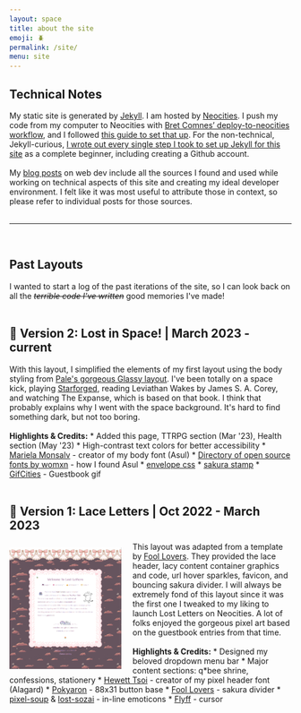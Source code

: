 ```yaml
---
layout: space
title: about the site
emoji: 🪲
permalink: /site/
menu: site
---
```

<h2>Technical Notes</h2>
My static site is generated by <a target="_blank" href="https://jekyllrb.com/">Jekyll</a>. I am hosted by <a target="_blank" href="https://neocities.org/">Neocities</a>. I push my code from my computer to Neocities with  <a target="_blank" href="https://github.com/bcomnes/deploy-to-neocities">Bret Comnes’ deploy-to-neocities workflow</a>, and I followed <a target="_blank" href="https://jonathanchang.org/blog/deploying-your-static-site-to-neocities-using-github-actions/">this guide to set that up</a>. For the non-technical, Jekyll-curious, <a href="/2022/11/02/jekyll.html">I wrote out every single step I took to set up Jekyll for this site</a> as a complete beginner, including creating a Github account.
<br>
<br>
My <a href="/blog.html">blog posts</a> on web dev include all the sources I found and used while working on technical aspects of this site and creating my ideal developer environment. 
I felt like it was most useful to attribute those in context, so please refer to individual posts for those sources.
<br>
<br>
<hr>
<br>
<h2>Past Layouts</h2>
I wanted to start a log of the past iterations of the site, so I can look back on all the <i><strike>terrible code I've written</strike></i> good memories I've made!
<br>
<br>
<h2>🚀 Version 2: Lost in Space!  |  March 2023 - current</h2>
With this layout, I simplified the elements of my first layout using the body styling from <a target="_new" href="https://palemomos.neocities.org/cool-layouts/">Pale's gorgeous Glassy layout</a>. I've been totally on a space kick, playing <a  href="/starforged/">Starforged</a>, reading Leviathan Wakes by James S. A. Corey, and watching The Expanse, which is based on that book. I think that probably explains why I went with the space background. It's hard to find something dark, but not too boring.
<br>
<br>
<b>Highlights & Credits:</b> 
* Added this page, TTRPG section (Mar '23), Health section (May '23)
* High-contrast text colors for better accessibility
* <a target="_blank" href="https://linktr.ee/muk_monsalve">Mariela Monsalv</a> - creator of my body font (Asul)
* <a target="_blank" href="https://www.design-research.be/by-womxn/">Directory of open source fonts by womxn</a> - how I found Asul
* <a target="_blank" href="https://sharkcoder.com/visual/borders">envelope css</a>
* <a target="_blank" href="https://www.deviantart.com/thecandycoating/art/Vintage-Sakura-Stamp-659690758">sakura stamp</a>
* <a target="_blank" href="https://gifcities.org/">GifCities</a> - Guestbook gif
<br>
<br>
<h2>🎀 Version 1: Lace Letters  |  Oct 2022 - March 2023</h2>
<a target="_new" href="/graphics/layout/v1_laceletter/screenshot.png">
    <img src="/graphics/layout/v1_laceletter/screenshot.png" align="left" style="padding: 10px 20px 0 0; max-width: 200px;" title="click to open full size">
</a>
This layout was adapted from a template by <a target="_blank" href="https://foollovers.com/">Fool Lovers</a>. They provided the lace header, lacy content container graphics and code, url hover sparkles, favicon, and bouncing sakura divider. I will always be extremely fond of this layout since it was the first one I tweaked to my liking to launch Lost Letters on Neocities. A lot of folks enjoyed the gorgeous pixel art based on the guestbook entries from that time.
<br>
<br>
<b>Highlights & Credits:</b>
* Designed my beloved dropdown menu bar
* Major content sections: q*bee shrine, confessions, stationery
* <a target="_blank" href="https://www.dafont.com/alagard.font">Hewett Tsoi</a> - creator of my pixel header font (Alagard)
* <a target="_blank" href="http://pokyaron.fc2web.com/">Pokyaron</a> - 88x31 button base
* <a target="_blank" href="https://foollovers.com/">Fool Lovers</a> - sakura divider
* <a target="_blank" href="https://pixel-soup.tumblr.com/">pixel-soup</a> & <a target="_blank" href="https://lostsozai.tumblr.com/">lost-sozai</a> - in-line emoticons
* <a target="_blank" href="https://www.cursors-4u.com/cursor/2010/02/24/flyff-chinese-cute-angel-mail.html">Flyff</a> - cursor